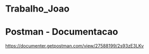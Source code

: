 # Trabalho_Joao

# Postman - Documentacao
https://documenter.getpostman.com/view/27588199/2s93zE3LKv
